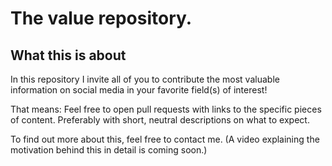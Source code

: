 # The value repository.

## What this is about

In this repository I invite all of you to contribute the most valuable
information on social media in your favorite field(s) of interest!

That means: Feel free to open pull requests with links to the specific
pieces of content. Preferably with short, neutral descriptions on what
to expect.

To find out more about this, feel free to contact me. (A video
explaining the motivation behind this in detail is coming soon.)
